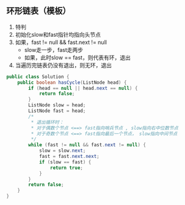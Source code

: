 ## 环形链表（模板）

1. 特判
2. 初始化slow和fast指针均指向头节点
3. 如果，fast != null && fast.next != null
    * slow走一步，fast走两步
    * 如果，此时slow == fast，则代表有环，退出
4. 当遍历完链表仍没有退出，则无环，退出

~~~java
public class Solution {
    public boolean hasCycle(ListNode head) {
        if (head == null || head.next == null) {
            return false;
        }
        ListNode slow = head;
        ListNode fast = head;
        /*
         * 退出循环时：
         * 对于偶数个节点 <==> fast指向哨兵节点 , slow指向右中位数节点
         * 对于奇数个节点 <==> fast指向最后一个节点， slow指向中间节点
         */
        while (fast != null && fast.next != null) {
            slow = slow.next;
            fast = fast.next.next;
            if (slow == fast) {
                return true;
            }
        }
        return false;
    }
}
~~~

